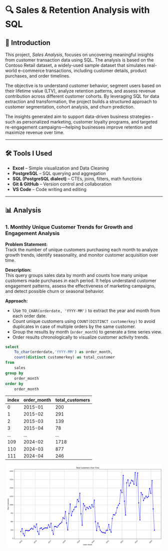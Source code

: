 # 🔍 Sales & Retention Analysis with SQL

## 📘 Introduction

This project, *Sales Analysis*, focuses on uncovering meaningful insights from customer transaction data using SQL. The analysis is based on the Contoso Retail dataset, a widely-used sample dataset that simulates real-world e-commerce transactions, including customer details, product purchases, and order timelines.

The objective is to understand customer behavior, segment users based on their lifetime value (LTV), analyze retention patterns, and assess revenue contribution across different customer cohorts. By leveraging SQL for data extraction and transformation, the project builds a structured approach to customer segmentation, cohort analysis, and churn prediction.

The insights generated aim to support data-driven business strategies - such as personalized marketing, customer loyalty programs, and targeted re-engagement campaigns—helping businesses improve retention and maximize revenue over time.

---

## 🛠️ Tools I Used

- **Excel** – Simple visualization and Data Cleaning
- **PostgreSQL** – SQL querying and aggregation
- **SQL (PostgreSQL dialect)** – CTEs, joins, filters, math functions
- **Git & GitHub** – Version control and collaboration
- **VS Code** – Code writing and editing

---

## 📊 Analysis

### 1. Monthly Unique Customer Trends for Growth and Engagement Analysis

**Problem Statement:**  
Track the number of unique customers purchasing each month to analyze growth trends, identify seasonality, and monitor customer acquisition over time.

**Description:**  
This query groups sales data by month and counts how many unique customers made purchases in each period. It helps understand customer engagement patterns, assess the effectiveness of marketing campaigns, and detect possible churn or seasonal behavior.

**Approach:**  
- Use `TO_CHAR(orderdate, 'YYYY-MM')` to extract the year and month from each order date.  
- Count unique customers using `COUNT(DISTINCT customerkey)` to avoid duplicates in case of multiple orders by the same customer.  
- Group the results by month (`order_month`) to generate a time series view.  
- Order results chronologically to visualize customer activity trends.

```sql
select
	To_char(orderdate,'YYYY-MM') as order_month,
	count(distinct customerkey) as total_customer
from
	sales
group by
	order_month
order by
	order_month
```
|index|order\_month|total\_customers|
|---|---|---|
|0|2015-01|200|
|1|2015-02|291|
|2|2015-03|139|
|3|2015-04|78|
|...|...|...
|109|2024-02|1718|
|110|2024-03|877|
|111|2024-04|246|

![MonthWise_CustomerCount](visuals\MonthWise_CustomerCount.png)